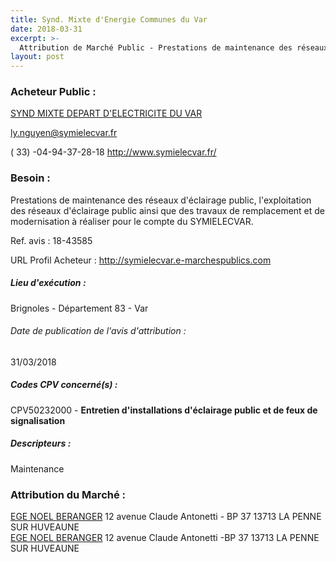 ```yaml
---
title: Synd. Mixte d'Energie Communes du Var
date: 2018-03-31
excerpt: >-
  Attribution de Marché Public - Prestations de maintenance des réseaux d'éclairage public de réparations et de rénovation.
layout: post
---
```


### Acheteur Public : 
<a href="/acheteur-138/siren-258302744"> SYND MIXTE DEPART D'ELECTRICITE DU VAR</a><br/>



ly.nguyen@symielecvar.fr

( 33) -04-94-37-28-18
http://www.symielecvar.fr/
### Besoin :

Prestations de maintenance des réseaux d'éclairage public, l'exploitation des réseaux d'éclairage public ainsi que des travaux de remplacement et de modernisation à réaliser pour le compte du SYMIELECVAR.

Ref. avis : 18-43585

URL Profil Acheteur : http://symielecvar.e-marchespublics.com

##### Lieu d'exécution :

Brignoles - Département 83 - Var

###### Date de publication de l'avis d'attribution : 
31/03/2018

##### Codes CPV concerné(s) :
CPV50232000 - **Entretien d'installations d'éclairage public et de feux de signalisation** <br/>

##### Descripteurs :
Maintenance <br/>

### Attribution du Marché :
<a href="/entreprise-543/siren-072802689"> EGE NOEL BERANGER</a>    12 avenue Claude Antonetti - BP 37 13713 LA PENNE SUR HUVEAUNE <br/>
<a href="/entreprise-543/siren-072802689"> EGE NOEL BERANGER</a>    12 avenue Claude Antonetti -BP 37 13713 LA PENNE SUR HUVEAUNE <br/>
